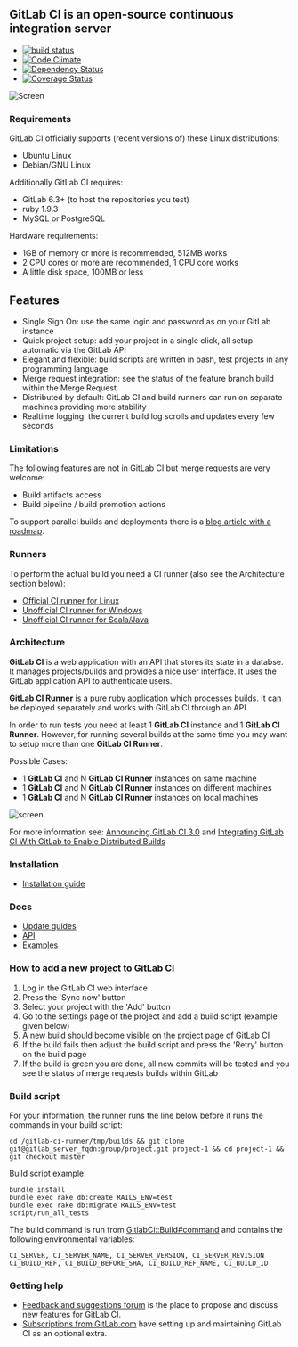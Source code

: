 ## GitLab CI is an open-source continuous integration server

* [![build status](https://secure.travis-ci.org/gitlabhq/gitlab-ci.png)](https://travis-ci.org/gitlabhq/gitlab-ci)
* [![Code Climate](https://codeclimate.com/github/gitlabhq/gitlab-ci.png)](https://codeclimate.com/github/gitlabhq/gitlab-ci)
* [![Dependency Status](https://gemnasium.com/gitlabhq/gitlab-ci.png)](https://gemnasium.com/gitlabhq/gitlab-ci)
* [![Coverage Status](https://coveralls.io/repos/gitlabhq/gitlab-ci/badge.png?branch=master)](https://coveralls.io/r/gitlabhq/gitlab-ci)

![Screen](https://gitlab.com/gitlab-org/gitlab-ci/raw/master/public/gitlab-ci-screenshot.png)

### Requirements

GitLab CI officially supports (recent versions of) these Linux distributions:

* Ubuntu Linux
* Debian/GNU Linux

Additionally GitLab CI requires:

* GitLab 6.3+ (to host the repositories you test)
* ruby 1.9.3
* MySQL or PostgreSQL

Hardware requirements:

* 1GB of memory or more is recommended, 512MB works
* 2 CPU cores or more are recommended, 1 CPU core works
* A little disk space, 100MB or less

## Features

* Single Sign On: use the same login and password as on your GitLab instance
* Quick project setup: add your project in a single click, all setup automatic via the GitLab API
* Elegant and flexible: build scripts are written in bash, test projects in any programming language
* Merge request integration: see the status of the feature branch build within the Merge Request
* Distributed by default: GitLab CI and build runners can run on separate machines providing more stability
* Realtime logging: the current build log scrolls and updates every few seconds

### Limitations

The following features are not in GitLab CI but merge requests are very welcome:

* Build artifacts access
* Build pipeline / build promotion actions

To support parallel builds and deployments there is a [blog article with a roadmap](http://blog.gitlab.org/gitlab-ci-with-parallel-builds-and-deployments/).

### Runners

To perform the actual build you need a CI runner (also see the Architecture section below):

* [Official CI runner for Linux](https://gitlab.com/gitlab-org/gitlab-ci-runner)
* [Unofficial CI runner for Windows](https://github.com/virtualmarc/gitlab-ci-runner-win)
* [Unofficial CI runner for Scala/Java](https://github.com/nafg/gitlab-ci-runner-scala)

### Architecture

__GitLab CI__ is a web application with an API that stores its state in a databse.
It manages projects/builds and provides a nice user interface.
It uses the GitLab application API to authenticate users.

__GitLab CI Runner__ is a pure ruby application which processes builds.
It can be deployed separately and works with GitLab CI through an API.

In order to run tests you need at least 1 __GitLab CI__ instance and 1 __GitLab CI Runner__.
However, for running several builds at the same time you may want to setup more than one __GitLab CI Runner__.

Possible Cases: 

* 1 __GitLab CI__ and N __GitLab CI Runner__ instances on same machine
* 1 __GitLab CI__ and N __GitLab CI Runner__ instances on different machines
* 1 __GitLab CI__ and N __GitLab CI Runner__ instances on local machines

![screen](https://gitlab.com/gitlab-org/gitlab-ci/raw/master/app/assets/images/arch.jpg)

For more information see:
[Announcing GitLab CI 3.0](http://blog.gitlab.org/announcing-gitlab-ci-3.0/)
and
[Integrating GitLab CI With GitLab to Enable Distributed Builds](http://blog.gitlab.org/integrating-gitlab-ci-with-gitlab/)

### Installation

* [Installation guide](doc/install/installation.md)

### Docs

* [Update guides]()
* [API](doc/api/api.md)
* [Examples](doc/examples)

### How to add a new project to GitLab CI

1. Log in the GitLab CI web interface
1. Press the 'Sync now' button
1. Select your project with the 'Add' button
1. Go to the settings page of the project and add a build script (example given below)
1. A new build should become visible on the project page of GitLab CI
1. If the build fails then adjust the build script and press the 'Retry' button on the build page
1. If the build is green you are done, all new commits will be tested and you see the status of merge requests builds within GitLab

### Build script

For your information, the runner runs the line below before it runs the commands in your build script:

    cd /gitlab-ci-runner/tmp/builds && git clone git@gitlab_server_fqdn:group/project.git project-1 && cd project-1 && git checkout master

Build script example:

    bundle install
    bundle exec rake db:create RAILS_ENV=test
    bundle exec rake db:migrate RAILS_ENV=test
    script/run_all_tests

The build command is run from [GitlabCi::Build#command](https://github.com/gitlabhq/gitlab-ci-runner/blob/master/lib/build.rb#L96) and contains the following environmental variables:

    CI_SERVER, CI_SERVER_NAME, CI_SERVER_VERSION, CI_SERVER_REVISION
    CI_BUILD_REF, CI_BUILD_BEFORE_SHA, CI_BUILD_REF_NAME, CI_BUILD_ID

### Getting help

* [Feedback and suggestions forum](http://feedback.gitlab.com/forums/176466-general/category/64310-gitlab-ci) is the place to propose and discuss new features for GitLab CI.
* [Subscriptions from GitLab.com](https://www.gitlab.com/subscription/) have setting up and maintaining GitLab CI as an optional extra.
